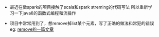 * 最近在做spark的项目接触了scala和spark streming的代码写法
所以重新学习一下java8的函数式编程和流操作

* 项目中常常用到了，想remove掉list某个元素，写了正确的做法和常犯的错误
eg:
[remove的一篇文章](https://www.cnblogs.com/dolphin0520/p/3933551.html)
